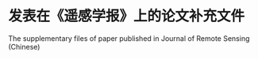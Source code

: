 # 发表在《遥感学报》上的论文补充文件
The supplementary files of paper published in Journal of Remote Sensing (Chinese)
